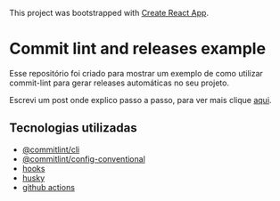 This project was bootstrapped with [Create React App](https://github.com/facebook/create-react-app).

 
# Commit lint and releases example

Esse repositório foi criado para mostrar um exemplo de como utilizar commit-lint para gerar releases automáticas no seu projeto.

Escrevi um post onde explico passo a passo, para ver mais clique [aqui](https://medium.com/@larymagal/usando-commit-lint-para-gerar-releases-no-github-actions-27f4b808d52f).

  

## Tecnologias utilizadas

-  [@commitlint/cli](https://www.npmjs.com/package/@commitlint/cli)
-  [@commitlint/config-conventional](https://www.npmjs.com/package/@commitlint/config-conventional)
-  [hooks](https://www.npmjs.com/package/hooks)
-  [husky](https://www.npmjs.com/package/husky)
-  [github actions](https://github.com/features/actions)
